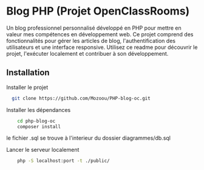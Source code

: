 # Blog PHP (Projet OpenClassRooms)

Un blog professionnel personnalisé développé en PHP pour mettre en valeur mes compétences en développement web. Ce projet comprend des fonctionnalités pour gérer les articles de blog, l'authentification des utilisateurs et une interface responsive. Utilisez ce readme pour découvrir le projet, l'exécuter localement et contribuer à son développement.



## Installation

Installer le projet

```bash
  git clone https://github.com/Mozoou/PHP-blog-oc.git
```

Installer les dépendances

```bash
    cd php-blog-oc
    composer install
```

le fichier .sql se trouve à l'interieur du dossier diagrammes/db.sql

Lancer le serveur localement

```bash
    php -S localhost:port -t ./public/
```
